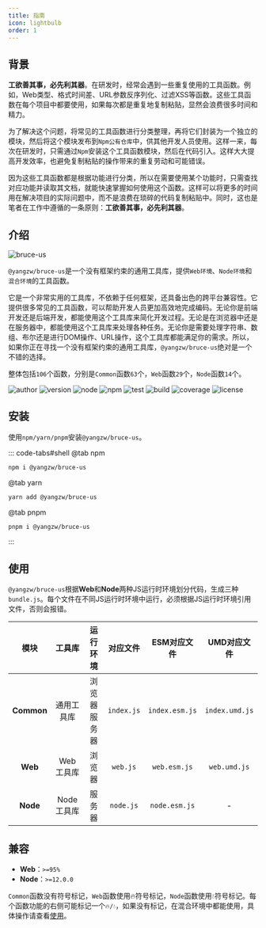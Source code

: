 ```yaml
---
title: 指南
icon: lightbulb
order: 1
---
```


## 背景

**工欲善其事，必先利其器**。在研发时，经常会遇到一些重复使用的工具函数。例如，Web类型、格式时间差、URL参数反序列化、过滤XSS等函数。这些工具函数在每个项目中都要使用，如果每次都是重复地复制粘贴，显然会浪费很多时间和精力。

为了解决这个问题，将常见的工具函数进行分类整理，再将它们封装为一个独立的模块，然后将这个模块发布到`Npm公有仓库`中，供其他开发人员使用。这样一来，每次在研发时，只需通过`Npm`安装这个工具函数模块，然后在代码引入。这样大大提高开发效率，也避免复制粘贴的操作带来的重复劳动和可能错误。

因为这些工具函数都是根据功能进行分类，所以在需要使用某个功能时，只需查找对应功能并读取其文档，就能快速掌握如何使用这个函数。这样可以将更多的时间用在解决项目的实际问题中，而不是浪费在琐碎的代码复制粘贴中。同时，这也是笔者在工作中遵循的一条原则：**工欲善其事，必先利其器**。

## 介绍

![bruce-us](https://img.shields.io/badge/@yangzw/bruce--us-没有框架约束的通用工具库-66f.svg)

`@yangzw/bruce-us`是一个没有框架约束的通用工具库，提供`Web环境`、`Node环境`和`混合环境`的工具函数。

它是一个非常实用的工具库，不依赖于任何框架，还具备出色的跨平台兼容性。它提供很多常见的工具函数，可以帮助开发人员更加高效地完成编码。无论你是前端开发还是后端开发，都能使用这个工具库来简化开发过程。无论是在浏览器中还是在服务器中，都能使用这个工具库来处理各种任务。无论你是需要处理字符串、数组、布尔还是进行DOM操作、URL操作，这个工具库都能满足你的需求。所以，如果你正在寻找一个没有框架约束的通用工具库，`@yangzw/bruce-us`绝对是一个不错的选择。

整体包括`106`个函数，分别是`Common`函数`63`个，`Web`函数`29`个，`Node`函数`14`个。

![author](https://img.shields.io/badge/author-JowayYoung-f66.svg)
![version](https://img.shields.io/badge/version-1.1.8-f66.svg)
![node](https://img.shields.io/badge/node-%3E%3D12.0.0-3c9.svg)
![npm](https://img.shields.io/badge/npm-%3E%3D6.9.0-3c9.svg)
![test](https://img.shields.io/badge/test-passing-f90.svg)
![build](https://img.shields.io/badge/build-passing-f90.svg)
![coverage](https://img.shields.io/badge/coverage-mostly-09f.svg)
![license](https://img.shields.io/badge/license-MIT-09f.svg)

## 安装

使用`npm/yarn/pnpm`安装`@yangzw/bruce-us`。

::: code-tabs#shell
@tab npm

```sh
npm i @yangzw/bruce-us
```

@tab yarn

```sh
yarn add @yangzw/bruce-us
```

@tab pnpm

```sh
pnpm i @yangzw/bruce-us
```

:::

## 使用

`@yangzw/bruce-us`根据**Web**和**Node**两种JS运行时环境划分代码，生成三种`bundle.js`。每个文件在不同JS运行时环境中运行，必须根据JS运行时环境引用文件，否则会报错。

模块|工具库|运行环境|对应文件|ESM对应文件|UMD对应文件
:-:|:-:|:-:|:-:|:-:|:-:
**Common**|通用工具库|浏览器<br>服务器|`index.js`|`index.esm.js`|`index.umd.js`
**Web**|Web工具库|浏览器|`web.js`|`web.esm.js`|`web.umd.js`
**Node**|Node工具库|服务器|`node.js`|`node.esm.js`|-

## 兼容

- **Web**：`>=95%`
- **Node**：`>=12.0.0`

`Common`函数没有符号标记，`Web`函数使用🔥符号标记，`Node`函数使用💧符号标记。每个函数功能的右侧可能标记一个`🔥/💧`，如果没有标记，在混合环境中都能使用，具体操作请查看[使用](/us/usage.md)。